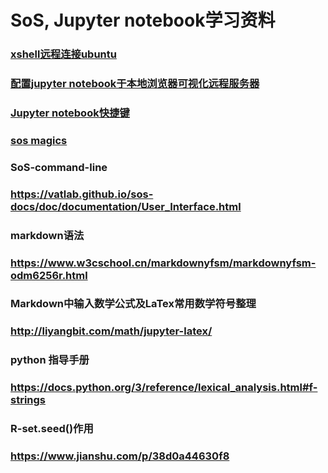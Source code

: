 #   SoS, Jupyter notebook学习资料
### [xshell远程连接ubuntu](https://zhuanlan.zhihu.com/p/28544384)

### [配置jupyter notebook于本地浏览器可视化远程服务器](https://www.jianshu.com/p/bc132795433d)

### [Jupyter notebook快捷键](https://blog.csdn.net/lawme/article/details/51034543)

### [sos magics](https://vatlab.github.io/sos-docs/doc/user_guide/sos_magics.html)

### SoS-command-line
### https://vatlab.github.io/sos-docs/doc/documentation/User_Interface.html

### markdown语法
### https://www.w3cschool.cn/markdownyfsm/markdownyfsm-odm6256r.html

### Markdown中输入数学公式及LaTex常用数学符号整理
### http://liyangbit.com/math/jupyter-latex/

### python 指导手册
### https://docs.python.org/3/reference/lexical_analysis.html#f-strings

### R-set.seed()作用
### https://www.jianshu.com/p/38d0a44630f8
